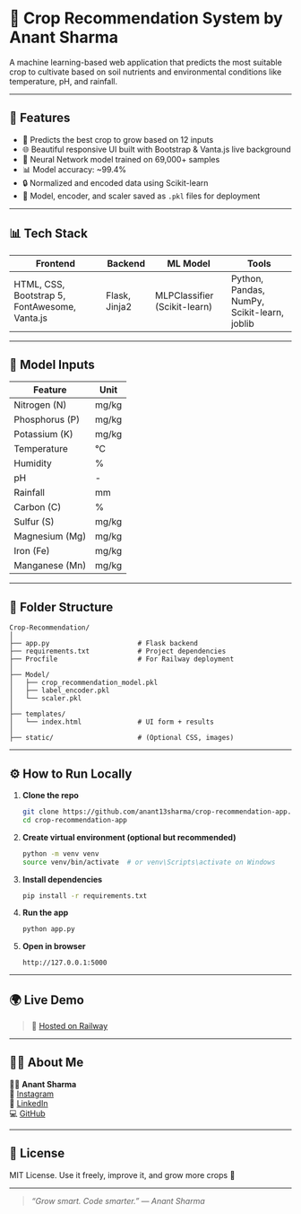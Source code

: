 # 🌾 Crop Recommendation System by Anant Sharma

A machine learning-based web application that predicts the most suitable crop to cultivate based on soil nutrients and environmental conditions like temperature, pH, and rainfall.

---

## 🚀 Features

- 🔮 Predicts the best crop to grow based on 12 inputs
- 🌐 Beautiful responsive UI built with Bootstrap & Vanta.js live background
- 🧠 Neural Network model trained on 69,000+ samples
- 📊 Model accuracy: ~99.4%
- 🔒 Normalized and encoded data using Scikit-learn
- 💾 Model, encoder, and scaler saved as `.pkl` files for deployment

---

## 📊 Tech Stack

| Frontend      | Backend         | ML Model         | Tools          |
|---------------|------------------|------------------|----------------|
| HTML, CSS, Bootstrap 5, FontAwesome, Vanta.js | Flask, Jinja2        | MLPClassifier (Scikit-learn) | Python, Pandas, NumPy, Scikit-learn, joblib |

---

## 🧪 Model Inputs

| Feature          | Unit        |
|------------------|-------------|
| Nitrogen (N)     | mg/kg       |
| Phosphorus (P)   | mg/kg       |
| Potassium (K)    | mg/kg       |
| Temperature      | °C          |
| Humidity         | %           |
| pH               | -           |
| Rainfall         | mm          |
| Carbon (C)       | %           |
| Sulfur (S)       | mg/kg       |
| Magnesium (Mg)   | mg/kg       |
| Iron (Fe)        | mg/kg       |
| Manganese (Mn)   | mg/kg       |

---

## 📁 Folder Structure

```
Crop-Recommendation/
│
├── app.py                      # Flask backend
├── requirements.txt            # Project dependencies
├── Procfile                    # For Railway deployment
│
├── Model/
│   ├── crop_recommendation_model.pkl
│   ├── label_encoder.pkl
│   └── scaler.pkl
│
├── templates/
│   └── index.html              # UI form + results
│
├── static/                     # (Optional CSS, images)
```

---

## ⚙️ How to Run Locally

1. **Clone the repo**
   ```bash
   git clone https://github.com/anant13sharma/crop-recommendation-app.git
   cd crop-recommendation-app
   ```

2. **Create virtual environment (optional but recommended)**
   ```bash
   python -m venv venv
   source venv/bin/activate  # or venv\Scripts\activate on Windows
   ```

3. **Install dependencies**
   ```bash
   pip install -r requirements.txt
   ```

4. **Run the app**
   ```bash
   python app.py
   ```

5. **Open in browser**
   ```
   http://127.0.0.1:5000
   ```

---

## 🌍 Live Demo

> 🔗 [Hosted on Railway](https://your-deployed-link-if-any.railway.app)

---

## 🙋‍♂️ About Me

👨‍💻 **Anant Sharma**  
📸 [Instagram](https://www.instagram.com/therealanantsharma)  
💼 [LinkedIn](https://www.linkedin.com/in/anant13sharma/)  
💻 [GitHub](https://github.com/anant13sharma)

---

## 📝 License

MIT License. Use it freely, improve it, and grow more crops 🌱

---

> *“Grow smart. Code smarter.” — Anant Sharma*
